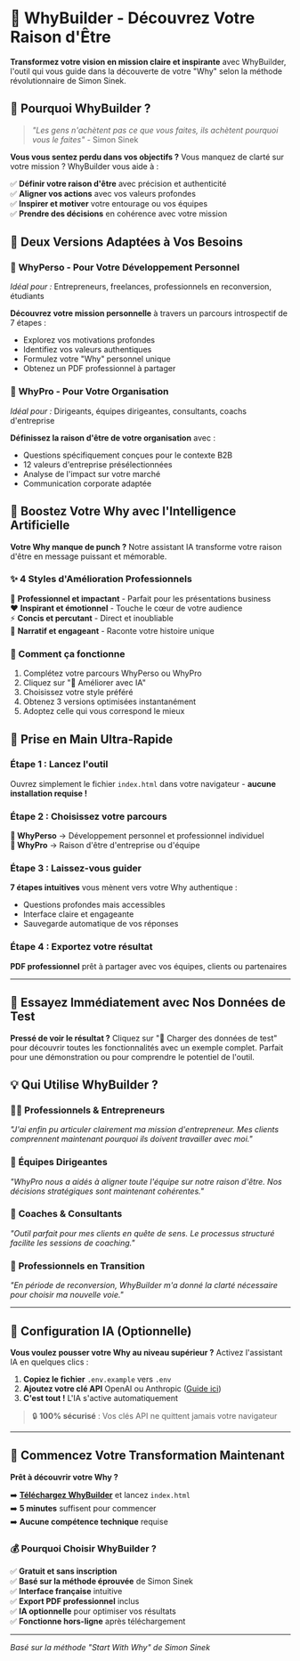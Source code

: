 # 🎯 WhyBuilder - Découvrez Votre Raison d'Être

**Transformez votre vision en mission claire et inspirante** avec WhyBuilder, l'outil qui vous guide dans la découverte de votre "Why" selon la méthode révolutionnaire de Simon Sinek.

## 🚀 Pourquoi WhyBuilder ?

> *"Les gens n'achètent pas ce que vous faites, ils achètent pourquoi vous le faites"* - Simon Sinek

**Vous vous sentez perdu dans vos objectifs ?** Vous manquez de clarté sur votre mission ? WhyBuilder vous aide à :

✅ **Définir votre raison d'être** avec précision et authenticité  
✅ **Aligner vos actions** avec vos valeurs profondes  
✅ **Inspirer et motiver** votre entourage ou vos équipes  
✅ **Prendre des décisions** en cohérence avec votre mission  

## 🎯 Deux Versions Adaptées à Vos Besoins

### 👤 **WhyPerso** - Pour Votre Développement Personnel
*Idéal pour :* Entrepreneurs, freelances, professionnels en reconversion, étudiants

**Découvrez votre mission personnelle** à travers un parcours introspectif de 7 étapes :
- Explorez vos motivations profondes
- Identifiez vos valeurs authentiques  
- Formulez votre "Why" personnel unique
- Obtenez un PDF professionnel à partager

### 🏢 **WhyPro** - Pour Votre Organisation
*Idéal pour :* Dirigeants, équipes dirigeantes, consultants, coachs d'entreprise

**Définissez la raison d'être de votre organisation** avec :
- Questions spécifiquement conçues pour le contexte B2B
- 12 valeurs d'entreprise présélectionnées
- Analyse de l'impact sur votre marché
- Communication corporate adaptée

## 🤖 Boostez Votre Why avec l'Intelligence Artificielle

**Votre Why manque de punch ?** Notre assistant IA transforme votre raison d'être en message puissant et mémorable.

### ✨ 4 Styles d'Amélioration Professionnels
🎯 **Professionnel et impactant** - Parfait pour les présentations business  
❤️ **Inspirant et émotionnel** - Touche le cœur de votre audience  
⚡ **Concis et percutant** - Direct et inoubliable  
📖 **Narratif et engageant** - Raconte votre histoire unique  

### 🔄 Comment ça fonctionne
1. Complétez votre parcours WhyPerso ou WhyPro
2. Cliquez sur "🤖 Améliorer avec IA"
3. Choisissez votre style préféré
4. Obtenez 3 versions optimisées instantanément
5. Adoptez celle qui vous correspond le mieux

## 🚀 Prise en Main Ultra-Rapide

### Étape 1 : Lancez l'outil
Ouvrez simplement le fichier `index.html` dans votre navigateur - **aucune installation requise !**

### Étape 2 : Choisissez votre parcours
**🔸 WhyPerso** → Développement personnel et professionnel individuel  
**🔸 WhyPro** → Raison d'être d'entreprise ou d'équipe

### Étape 3 : Laissez-vous guider
**7 étapes intuitives** vous mènent vers votre Why authentique :
- Questions profondes mais accessibles
- Interface claire et engageante  
- Sauvegarde automatique de vos réponses

### Étape 4 : Exportez votre résultat
**PDF professionnel** prêt à partager avec vos équipes, clients ou partenaires

---

## 🎁 Essayez Immédiatement avec Nos Données de Test

**Pressé de voir le résultat ?** Cliquez sur "🧪 Charger des données de test" pour découvrir toutes les fonctionnalités avec un exemple complet. Parfait pour une démonstration ou pour comprendre le potentiel de l'outil.

## 💡 Qui Utilise WhyBuilder ?

### 👨‍💼 **Professionnels & Entrepreneurs**
*"J'ai enfin pu articuler clairement ma mission d'entrepreneur. Mes clients comprennent maintenant pourquoi ils doivent travailler avec moi."*

### 🏢 **Équipes Dirigeantes**  
*"WhyPro nous a aidés à aligner toute l'équipe sur notre raison d'être. Nos décisions stratégiques sont maintenant cohérentes."*

### 🎯 **Coaches & Consultants**
*"Outil parfait pour mes clients en quête de sens. Le processus structuré facilite les sessions de coaching."*

### 🔄 **Professionnels en Transition**
*"En période de reconversion, WhyBuilder m'a donné la clarté nécessaire pour choisir ma nouvelle voie."*

---

## 🔧 Configuration IA (Optionnelle)

**Vous voulez pousser votre Why au niveau supérieur ?** Activez l'assistant IA en quelques clics :

1. **Copiez le fichier** `.env.example` vers `.env`
2. **Ajoutez votre clé API** OpenAI ou Anthropic ([Guide ici](https://platform.openai.com))
3. **C'est tout !** L'IA s'active automatiquement

> 🔒 **100% sécurisé** : Vos clés API ne quittent jamais votre navigateur

---

## 🚀 Commencez Votre Transformation Maintenant

**Prêt à découvrir votre Why ?** 

➡️ **[Téléchargez WhyBuilder](.)** et lancez `index.html`  
➡️ **5 minutes** suffisent pour commencer  
➡️ **Aucune compétence technique** requise  

### 💰 Pourquoi Choisir WhyBuilder ?

✅ **Gratuit et sans inscription**  
✅ **Basé sur la méthode éprouvée** de Simon Sinek  
✅ **Interface française** intuitive  
✅ **Export PDF professionnel** inclus  
✅ **IA optionnelle** pour optimiser vos résultats  
✅ **Fonctionne hors-ligne** après téléchargement

---

*Basé sur la méthode "Start With Why" de Simon Sinek*
